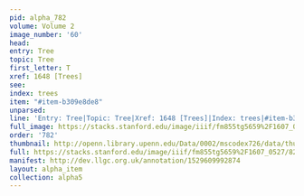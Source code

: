 ```yaml
---
pid: alpha_782
volume: Volume 2
image_number: '60'
head: 
entry: Tree
topic: Tree
first_letter: T
xref: 1648 [Trees]
see: 
index: trees
item: "#item-b309e8de8"
unparsed: 
line: 'Entry: Tree|Topic: Tree|Xref: 1648 [Trees]|Index: trees|#item-b309e8de8'
full_image: https://stacks.stanford.edu/image/iiif/fm855tg5659%2F1607_0527/full/full/0/default.jpg
order: '782'
thumbnail: http://openn.library.upenn.edu/Data/0002/mscodex726/data/thumb/1607_0527_thumb.jpg
full: https://stacks.stanford.edu/image/iiif/fm855tg5659%2F1607_0527/820,2930,2960,474/full/0/default.jpg
manifest: http://dev.llgc.org.uk/annotation/1529609992874
layout: alpha_item
collection: alpha5
---
```

